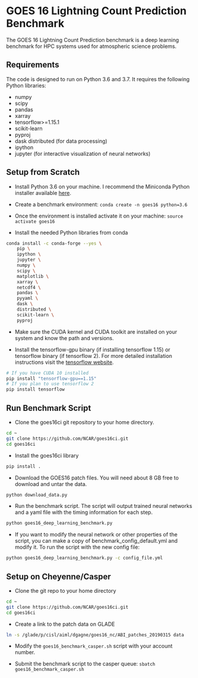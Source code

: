 # GOES 16 Lightning Count Prediction Benchmark

The GOES 16 Lightning Count Prediction benchmark is a deep learning benchmark for HPC systems 
used for atmospheric science problems. 

## Requirements
The code is designed to run on Python 3.6 and 3.7. It requires the following
Python libraries:
* numpy
* scipy
* pandas
* xarray
* tensorflow>=1.15.1
* scikit-learn
* pyproj
* dask distributed (for data processing)
* ipython 
* jupyter (for interactive visualization of neural networks)

## Setup from Scratch

* Install Python 3.6 on your machine. I recommend the Miniconda Python installer available
[here](https://docs.conda.io/en/latest/miniconda.html).

* Create a benchmark environment: `conda create -n goes16 python=3.6`

* Once the environment is installed activate it on your machine:
`source activate goes16`

* Install the needed Python libraries from conda

```bash
conda install -c conda-forge --yes \
    pip \
    ipython \
    jupyter \
    numpy \
    scipy \
    matplotlib \
    xarray \
    netcdf4 \
    pandas \
    pyyaml \
    dask \
    distributed \
    scikit-learn \
    pyproj
```

* Make sure the CUDA kernel and CUDA toolkit are installed on your system and know the path
and versions. 

* Install the tensorflow-gpu binary (if installing tensorflow 1.15) or tensorflow binary (if tensorflow 2). For more detailed installation instructions 
visit the [tensorflow website](https://www.tensorflow.org/install/gpu).
```bash
# If you have CUDA 10 installed
pip install "tensorflow-gpu==1.15"
# If you plan to use tensorflow 2
pip install tensorflow
```
## Run Benchmark Script

* Clone the goes16ci git repository to your home directory.
```bash
cd ~
git clone https://github.com/NCAR/goes16ci.git
cd goes16ci
```

* Install the goes16ci library
```bash
pip install .
```

* Download the GOES16 patch files. You will need about 8 GB free to download 
and untar the data.
```bash
python download_data.py
```
* Run the benchmark script. The script will output trained neural networks and a yaml file
with the timing information for each step.
```bash
python goes16_deep_learning_benchmark.py
```

* If you want to modify the neural network or other properties of the script,
you can make a copy of benchmark_config_default.yml and modify it. To run the script with the
new config file:
```bash
python goes16_deep_learning_benchmark.py -c config_file.yml
```

## Setup on Cheyenne/Casper

* Clone the git repo to your home directory
```bash
cd ~
git clone https://github.com/NCAR/goes16ci.git
cd goes16ci
```

* Create a link to the patch data on GLADE
```bash
ln -s /glade/p/cisl/aiml/dgagne/goes16_nc/ABI_patches_20190315 data
```

* Modify the `goes16_benchmark_casper.sh` script with your account number.

* Submit the benchmark script to the casper queue:
`sbatch goes16_benchmark_casper.sh`